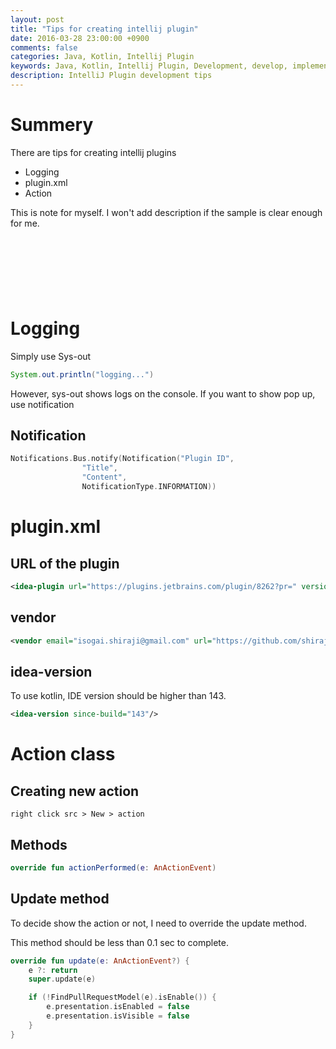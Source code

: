 ```yaml
---
layout: post
title: "Tips for creating intellij plugin"
date: 2016-03-28 23:00:00 +0900
comments: false
categories: Java, Kotlin, Intellij Plugin
keywords: Java, Kotlin, Intellij Plugin, Development, develop, implementation
description: IntelliJ Plugin development tips
---
```


# Summery

There are tips for creating intellij plugins

* Logging
* plugin.xml
* Action

This is note for myself. I won't add description if the sample is clear enough for me.

<script async src="//pagead2.googlesyndication.com/pagead/js/adsbygoogle.js"></script>
<!-- 728x90 -->
<ins class="adsbygoogle"
     style="display:inline-block;width:728px;height:90px"
     data-ad-client="ca-pub-3940616565912592"
     data-ad-slot="7693358062"></ins>
<script>
(adsbygoogle = window.adsbygoogle || []).push({});
</script>

<!-- more -->

# Logging

Simply use Sys-out

```Java
System.out.println("logging...")
```

However, sys-out shows logs on the console. If you want to show pop up, use notification

## Notification

```Kotlin
Notifications.Bus.notify(Notification("Plugin ID",
                "Title",
                "Content",
                NotificationType.INFORMATION))
```

# plugin.xml

## URL of the plugin

```xml
<idea-plugin url="https://plugins.jetbrains.com/plugin/8262?pr=" version="2">
```

## vendor

```xml
<vendor email="isogai.shiraji@gmail.com" url="https://github.com/shiraji">Shiraji</vendor>
```

## idea-version

To use kotlin, IDE version should be higher than 143.

```xml
<idea-version since-build="143"/>
```

# Action class

## Creating new action

```
right click src > New > action
```

## Methods

```kotlin
override fun actionPerformed(e: AnActionEvent)
```

## Update method

To decide show the action or not, I need to override the update method.

This method should be less than 0.1 sec to complete.

```kotlin
override fun update(e: AnActionEvent?) {
    e ?: return
    super.update(e)

    if (!FindPullRequestModel(e).isEnable()) {
        e.presentation.isEnabled = false
        e.presentation.isVisible = false
    }
}
```


